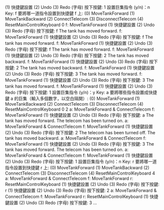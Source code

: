 (1) 快捷鍵設置 (2) Undo (3) Redo (字母) 按下按鍵: 1
設置巨集指令 (y/n)：n
Key: f
要將哪一道指令設置到快捷鍵 f 上:
(0) MoveTankForward
(1) MoveTankBackward
(2) ConnectTelecom
(3) DisconnectTelecom
(4) ResetMainControlKeyboard
0
f: MoveTankForward
(1) 快捷鍵設置 (2) Undo (3) Redo (字母) 按下按鍵: f
The tank has moved forward.
f: MoveTankForward
(1) 快捷鍵設置 (2) Undo (3) Redo (字母) 按下按鍵: f
The tank has moved forward.
f: MoveTankForward
(1) 快捷鍵設置 (2) Undo (3) Redo (字母) 按下按鍵: f
The tank has moved forward.
f: MoveTankForward
(1) 快捷鍵設置 (2) Undo (3) Redo (字母) 按下按鍵: 2
The tank has moved backward.
f: MoveTankForward
(1) 快捷鍵設置 (2) Undo (3) Redo (字母) 按下按鍵: 2
The tank has moved backward.
f: MoveTankForward
(1) 快捷鍵設置 (2) Undo (3) Redo (字母) 按下按鍵: 3
The tank has moved forward.
f: MoveTankForward
(1) 快捷鍵設置 (2) Undo (3) Redo (字母) 按下按鍵: 3
The tank has moved forward.
f: MoveTankForward
(1) 快捷鍵設置 (2) Undo (3) Redo (字母) 按下按鍵: 1
設置巨集指令 (y/n)：y
Key: a
要將哪些指令設置成快捷鍵 a 的巨集（輸入多個數字，以空白隔開）:
(0) MoveTankForward
(1) MoveTankBackward
(2) ConnectTelecom
(3) DisconnectTelecom
(4) ResetMainControlKeyboard
0 2
a: MoveTankForward & ConnectTelecom
f: MoveTankForward
(1) 快捷鍵設置 (2) Undo (3) Redo (字母) 按下按鍵: a
The tank has moved forward.
The telecom has been turned on.
a: MoveTankForward & ConnectTelecom
f: MoveTankForward
(1) 快捷鍵設置 (2) Undo (3) Redo (字母) 按下按鍵: 2
The telecom has been turned off.
The tank has moved backward.
a: MoveTankForward & ConnectTelecom
f: MoveTankForward
(1) 快捷鍵設置 (2) Undo (3) Redo (字母) 按下按鍵: 3
The tank has moved forward.
The telecom has been turned on.
a: MoveTankForward & ConnectTelecom
f: MoveTankForward
(1) 快捷鍵設置 (2) Undo (3) Redo (字母) 按下按鍵: 1
設置巨集指令 (y/n)：n
Key: r
要將哪一道指令設置到快捷鍵 r 上:
(0) MoveTankForward
(1) MoveTankBackward
(2) ConnectTelecom
(3) DisconnectTelecom
(4) ResetMainControlKeyboard
4
a: MoveTankForward & ConnectTelecom
f: MoveTankForward
r: ResetMainControlKeyboard
(1) 快捷鍵設置 (2) Undo (3) Redo (字母) 按下按鍵: r
(1) 快捷鍵設置 (2) Undo (3) Redo (字母) 按下按鍵: 2
a: MoveTankForward & ConnectTelecom
f: MoveTankForward
r: ResetMainControlKeyboard
(1) 快捷鍵設置 (2) Undo (3) Redo (字母) 按下按鍵: 3
...